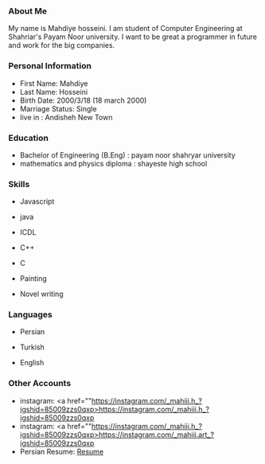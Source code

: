 <img src="" />

### About Me

My name is Mahdiye hosseini.
I am student of Computer Engineering at Shahriar's Payam Noor university. 
I want to be great a programmer in future and work for the big companies.

### Personal Information

- First Name: Mahdiye
- Last Name: Hosseini
- Birth Date: 2000/3/18 (18 march 2000)
- Marriage Status: Single
- live in : Andisheh New Town

### Education

- Bachelor of Engineering (B.Eng) : payam noor shahryar university
- mathematics and physics diploma : shayeste high school

### Skills

+ Javascript

+ java

+ ICDL

+ C++

+ C

+ Painting

+ Novel writing

### Languages

- Persian

- Turkish

- English


### Other Accounts

- instagram: <a href=""https://instagram.com/_mahiii.h_?igshid=85009zzs0qxp>https://instagram.com/_mahiii.h_?igshid=85009zzs0qxp</a></li>
- instagram: <a href=""https://instagram.com/_mahiii.h_?igshid=85009zzs0qxp>https://instagram.com/_mahiii.art_?igshid=85009zzs0qxp</a></li>
- Persian Resume: <a href=""> Resume </a>
